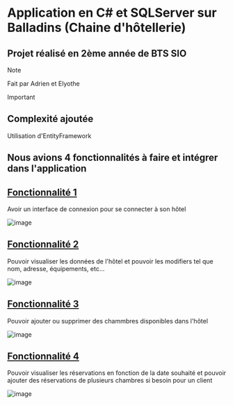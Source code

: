 # Application en C# et SQLServer sur Balladins (Chaine d'hôtellerie)

## Projet réalisé en 2ème année de BTS SIO
>[!NOTE]
> Fait par Adrien et Elyothe

>[!IMPORTANT]
> ## Complexité ajoutée
> Utilisation d'EntityFramework

## Nous avions 4 fonctionnalités à faire et intégrer dans l'application
## **<ins>Fonctionnalité 1**</ins>
Avoir un interface de connexion pour se connecter à son hôtel

![image](https://github.com/ItsKiruaPC/AP-PRO-Balladins-2-annee/assets/77117153/c13ef244-bbfc-44df-81a2-e21e044b56d8)

## **<ins>Fonctionnalité 2**</ins>
Pouvoir visualiser les données de l'hôtel et pouvoir les modifiers tel que nom, adresse, équipements, etc...

![image](https://github.com/ItsKiruaPC/AP-PRO-Balladins-2-annee/assets/77117153/037a7483-42d3-496b-bc90-0373065f7ef6)


## **<ins>Fonctionnalité 3**</ins>
Pouvoir ajouter ou supprimer des chammbres disponibles dans l'hôtel

![image](https://github.com/ItsKiruaPC/AP-PRO-Balladins-2-annee/assets/77117153/5f064dca-dcaa-40b9-a75a-e134190f7798)


## **<ins>Fonctionnalité 4**</ins>
Pouvoir visualiser les réservations en fonction de la date souhaité et pouvoir ajouter des réservations de plusieurs chambres si besoin pour un client

![image](https://github.com/ItsKiruaPC/AP-PRO-Balladins-2-annee/assets/77117153/6e1a2440-3386-4976-9466-3d75a72950bb)
